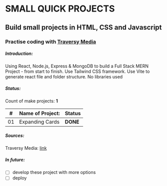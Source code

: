 # SMALL QUICK PROJECTS
## Build small projects in HTML, CSS and Javascript
### Practise coding with [Traversy Media](https://traversymedia.com)

##### Introduction:
Using React, Node.js, Express & MongoDB to build a Full Stack MERN Project - from start to finish. Use Tailwind CSS framework. Use Vite to generate react file and folder structure. No libraries used

##### Status:
Count of make projects: **1**

|#|Name of Project:|Status|
|---|---|---|
|01| Expanding Cards | **DONE** |


##### Sources:
Traversy Media: [link](https://github.com/bradtraversy/50projects50days)

##### In future:
- [ ] develop these project with more options
- [ ] deploy